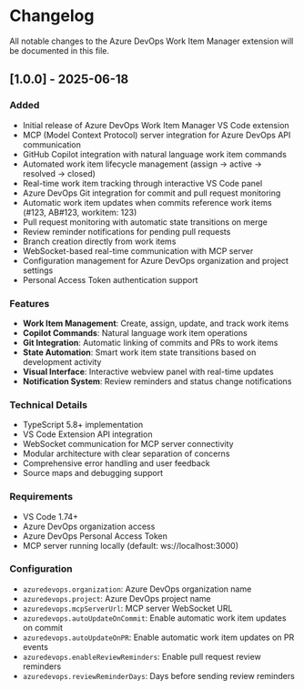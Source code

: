 # Changelog

All notable changes to the Azure DevOps Work Item Manager extension will be documented in this file.

## [1.0.0] - 2025-06-18

### Added
- Initial release of Azure DevOps Work Item Manager VS Code extension
- MCP (Model Context Protocol) server integration for Azure DevOps API communication
- GitHub Copilot integration with natural language work item commands
- Automated work item lifecycle management (assign → active → resolved → closed)
- Real-time work item tracking through interactive VS Code panel
- Azure DevOps Git integration for commit and pull request monitoring
- Automatic work item updates when commits reference work items (#123, AB#123, workitem: 123)
- Pull request monitoring with automatic state transitions on merge
- Review reminder notifications for pending pull requests
- Branch creation directly from work items
- WebSocket-based real-time communication with MCP server
- Configuration management for Azure DevOps organization and project settings
- Personal Access Token authentication support

### Features
- **Work Item Management**: Create, assign, update, and track work items
- **Copilot Commands**: Natural language work item operations
- **Git Integration**: Automatic linking of commits and PRs to work items
- **State Automation**: Smart work item state transitions based on development activity
- **Visual Interface**: Interactive webview panel with real-time updates
- **Notification System**: Review reminders and status change notifications

### Technical Details
- TypeScript 5.8+ implementation
- VS Code Extension API integration
- WebSocket communication for MCP server connectivity
- Modular architecture with clear separation of concerns
- Comprehensive error handling and user feedback
- Source maps and debugging support

### Requirements
- VS Code 1.74+
- Azure DevOps organization access
- Azure DevOps Personal Access Token
- MCP server running locally (default: ws://localhost:3000)

### Configuration
- `azuredevops.organization`: Azure DevOps organization name
- `azuredevops.project`: Azure DevOps project name
- `azuredevops.mcpServerUrl`: MCP server WebSocket URL
- `azuredevops.autoUpdateOnCommit`: Enable automatic work item updates on commit
- `azuredevops.autoUpdateOnPR`: Enable automatic work item updates on PR events
- `azuredevops.enableReviewReminders`: Enable pull request review reminders
- `azuredevops.reviewReminderDays`: Days before sending review reminders